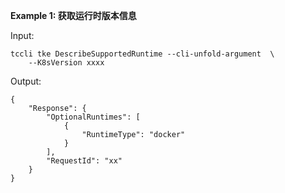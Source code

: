 **Example 1: 获取运行时版本信息**



Input: 

```
tccli tke DescribeSupportedRuntime --cli-unfold-argument  \
    --K8sVersion xxxx
```

Output: 
```
{
    "Response": {
        "OptionalRuntimes": [
            {
                "RuntimeType": "docker"
            }
        ],
        "RequestId": "xx"
    }
}
```

